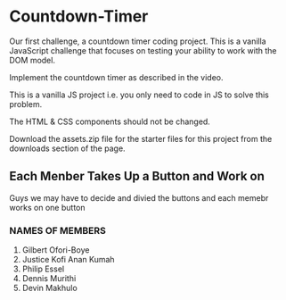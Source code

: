 # Countdown-Timer

Our first challenge, a countdown timer coding project.   This is a  vanilla JavaScript challenge that focuses on testing your ability to work with the DOM model.

Implement the countdown timer as described in the video.

This is a vanilla JS project i.e. you only need to code in JS to solve this problem.

The HTML & CSS components should not be changed.

Download the assets.zip file for the starter files for this project from the downloads section of the page.

## Each Menber Takes Up a Button and Work on

Guys we may have to decide and divied the buttons and each memebr works on one button

### NAMES OF MEMBERS

1. Gilbert Ofori-Boye
2. Justice Kofi Anan Kumah
3. Philip Essel
4. Dennis Murithi
5. Devin Makhulo
